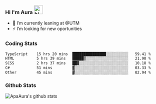 ### Hi I'm Aura <img src="https://user-images.githubusercontent.com/1303154/88677602-1635ba80-d120-11ea-84d8-d263ba5fc3c0.gif" width="28px" alt="hi">

- 🔭 I’m currently leaning at @UTM
- ⚡ I’m looking for new oportunities


### Coding Stats

<!--START_SECTION:waka-->

```txt
TypeScript    15 hrs 20 mins  ███████████████░░░░░░░░░░   59.41 %
HTML          5 hrs 39 mins   █████▒░░░░░░░░░░░░░░░░░░░   21.90 %
SCSS          2 hrs 37 mins   ██▓░░░░░░░░░░░░░░░░░░░░░░   10.18 %
C#            51 mins         ▓░░░░░░░░░░░░░░░░░░░░░░░░   03.33 %
Other         45 mins         ▓░░░░░░░░░░░░░░░░░░░░░░░░   02.94 %
```

<!--END_SECTION:waka-->

### Github Stats

![ApaAura's github stats](https://github-readme-stats.vercel.app/api?username=ApaAura&count_private=true&theme=tokyonight&hide=contribs,prs)
